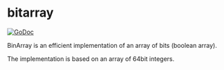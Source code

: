 # bitarray

[![GoDoc](https://godoc.org/github.com/dranidis/bitarray?status.svg)](https://godoc.org/github.com/dranidis/bitarray)

BinArray is an efficient implementation of an array of bits (boolean array).

The implementation is based on an array of 64bit integers.
